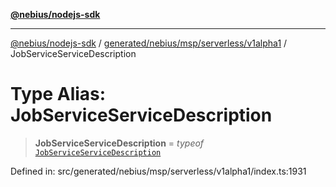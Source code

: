 [**@nebius/nodejs-sdk**](../../../../../../README.md)

---

[@nebius/nodejs-sdk](../../../../../../README.md) / [generated/nebius/msp/serverless/v1alpha1](../README.md) / JobServiceServiceDescription

# Type Alias: JobServiceServiceDescription

> **JobServiceServiceDescription** = _typeof_ [`JobServiceServiceDescription`](../variables/JobServiceServiceDescription.md)

Defined in: src/generated/nebius/msp/serverless/v1alpha1/index.ts:1931
